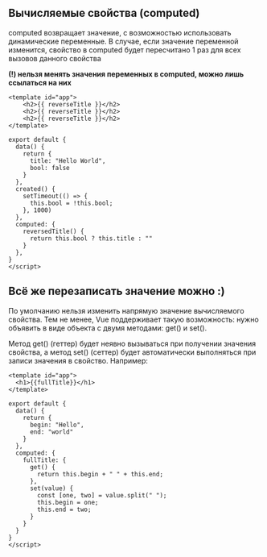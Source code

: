 ## Вычисляемые свойства (computed)
computed возвращает значение, с возможностью использовать динамические переменные. 
В случае, если значение переменной изменится, свойство в computed будет пересчитано 1 раз для всех вызовов данного свойства

**(!) нельзя менять значения переменных в computed, можно лишь ссылаться на них**
```
<template id="app">
    <h2>{{ reverseTitle }}</h2>
    <h2>{{ reverseTitle }}</h2>
    <h2>{{ reverseTitle }}</h2>
</template>

export default {
  data() {
    return {
      title: "Hello World",
      bool: false
    }
  },
  created() {
    setTimeout(() => {
      this.bool = !this.bool;
    }, 1000)
  },
  computed: {
    reversedTitle() {
      return this.bool ? this.title : ""
    }
  },
}
</script>
```

## Всё же перезаписать значение можно :)
По умолчанию нельзя изменить напрямую значение вычисляемого свойства.
Тем не менее, Vue поддерживает такую возможность: нужно объявить в виде объекта с двумя методами: get() и set().

Метод get() (геттер) будет неявно вызываться при получении значения свойства, 
а метод set() (сеттер) будет автоматически выполняться при записи значения в свойство. 
Например:

```
<template id="app">
  <h1>{{fullTitle}}</h1>
</template>

export default {
  data() {
    return {
      begin: "Hello",
      end: "world"
    }
  },
  computed: {
    fullTitle: {
      get() {
        return this.begin + " " + this.end;
      },
      set(value) {
        const [one, two] = value.split(" ");
        this.begin = one;
        this.end = two;
      }
    }
  }
}
</script>
```
